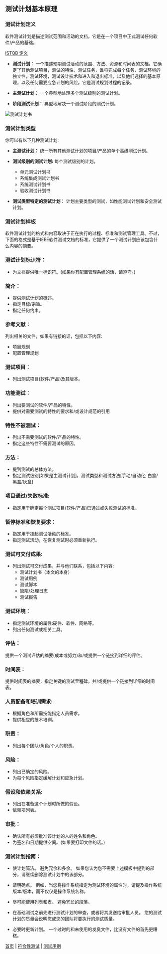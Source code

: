 ## 测试计划基本原理

### 测试计划定义

软件测试计划是描述测试范围和活动的文档。它是在一个项目中正式测试任何软件/产品的基础。

<u>ISTQB 定义</u>

* **测试计划：** 一个描述预期测试活动的范围、方法、资源和时间表的文档。它确定了其他测试项目，测试的特性，测试任务，谁将完成每个任务，测试环境的独立性，测试环境，测试设计技术和进入和退出标准，以及他们选择的基本原理，以及任何需要应急计划的风险。它是测试规划过程的记录。

* **主测试计划：** 一个典型地处理多个测试级别的测试计划。

* **阶段测试计划：** 典型地解决一个测试阶段的测试计划。

![测试计划书](http://softwaretestingfundamentals.com/wp-content/uploads/2011/04/Master_Test_Plan.jpg)


### 测试计划类型

你可以有以下几种测试计划:

* **主测试计划：** 统一所有其他测试计划的项目/产品的单个高级测试计划。

* **测试级别的测试计划:** 每个测试级别的计划。

	- 单元测试计划书
	- 系统集成测试计划书
	- 系统测试计划书
	- 验收测试计划书
	
* **测试类型特定的测试计划：** 计划主要类型的测试，如性能测试计划和安全测试计划。

### 测试计划样板

软件测试计划的格式和内容取决于正在执行的过程、标准和测试管理工具。不过，下面的格式是基于IEEE软件测试文档的标准，它提供了一个测试计划应该包含什么内容的摘要。

### 测试计划标识符：

* 为文档提供唯一标识符。(如果你有配置管理系统的话，请遵守。)

###  简介：

* 提供测试计划的概述。
* 指定目标/宗旨。
* 指定任何约束。

### 参考文献：

列出相关的文件，如果有链接的话，包括以下内容:

* 项目规划
* 配置管理规划

### 测试项目：

* 列出测试项目(软件/产品)及其版本。
 
### 功能测试：

* 列出要测试的软件/产品的特性。
* 提供对需要测试的特性的要求和/或设计规范的引用

### 特性不被测试：

* 列出不需要测试的软件/产品的特性。
* 指定这些特性不需要测试的原因。

### 方法：

* 提到测试的总体方法。
* 指定测试级别[如果是主测试计划]，测试类型和测试方法[手动/自动化; 白盒/黑盒/灰盒]


### 项目通过/失败标准:

* 指定用于确定每个测试项目(软件/产品)已通过或失败测试的标准。

### 暂停标准和恢复要求：

* 指定用于挂起测试活动的标准。
* 指定测试活动，在恢复测试时必须重新执行。

### 测试可交付成果:

* 列出测试可交付成果，并与他们联系，包括以下内容:
	- 测试计划书（本文的本身）
	- 测试用例
	- 测试脚本
	- 缺陷/处理日志
	- 测试报告
	
### 测试环境：

* 指定测试环境的属性:硬件、软件、网络等。
* 列出任何测试或相关工具。

### 评估：

提供一个测试评估的摘要(成本或努力)和/或提供一个链接到详细的评估。

### 时间表：

提供时间表的摘要，指定关键的测试里程碑，并/或提供一个链接到详细的时间表。

### 人员配备和培训需求:

* 根据角色和所需技能指定人员需求。
* 提供相应的技术培训。

### 职责：

* 列出每个团队/角色/个人的职责。

### 风险：

* 列出已确定的风险。
* 为每个风险指定缓解计划和应急计划。

### 假设和依赖关系:

* 列出在准备这个计划时所做的假设。
* 依赖项列表。

### 审批：

* 确认所有必须批准该计划的人的姓名和角色。
* 为签名和日期提供空间。(如果要打印文件的话。)

### 测试计划指南：

* 使计划简洁。 避免冗余和多余。 如果您认为您不需要上述模板中提到的部分，请继续删除测试计划中的该部分。

* 请明确点。 例如，当您将操作系统指定为测试环境的属性时，请提及操作系统版本/版本，而不仅仅是操作系统名称。

* 尽可能使用列表和表。 避免冗长的段落。

* 在基础测试之前先进行测试计划的审查，或者将其发送给审批人员。 您的测试计划的质量会说明您或您的团队将要执行的测试质量。

* 必要时更新计划。 一个过时的和未使用的发臭文件，比没有文件的首先更糟糕。

[首页](index.md)  |  [符合性测试](符合性测试.md)  |  [测试用例](测试用例.md)








